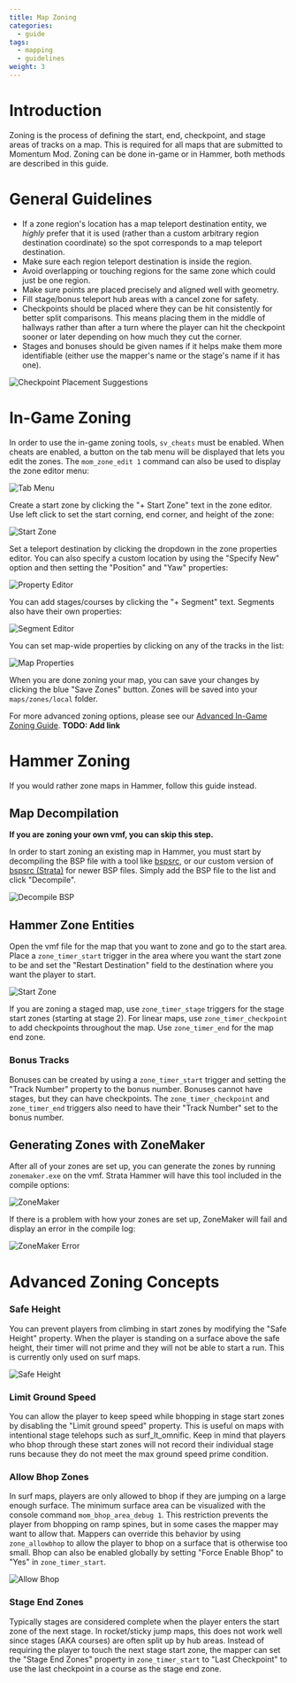 ```yaml
---
title: Map Zoning
categories:
  - guide
tags:
  - mapping
  - guidelines
weight: 3
---
```


# Introduction

Zoning is the process of defining the start, end, checkpoint, and stage areas of tracks on a map. This is required for all maps that are submitted to Momentum Mod. Zoning can be done in-game or in Hammer, both methods are described in this guide.

# General Guidelines

- If a zone region's location has a map teleport destination entity, we _highly_ prefer that it is used (rather than a custom arbitrary region destination coordinate) so the spot corresponds to a map teleport destination.
- Make sure each region teleport destination is inside the region.
- Avoid overlapping or touching regions for the same zone which could just be one region.
- Make sure points are placed precisely and aligned well with geometry.
- Fill stage/bonus teleport hub areas with a cancel zone for safety.
- Checkpoints should be placed where they can be hit consistently for better split comparisons. This means placing them in the middle of hallways rather than after a turn where the player can hit the checkpoint sooner or later depending on how much they cut the corner.
- Stages and bonuses should be given names if it helps make them more identifiable (either use the mapper's name or the stage's name if it has one).

![Checkpoint Placement Suggestions](/images/map_porting/zoning_checkpoint_placement.png)

# In-Game Zoning

In order to use the in-game zoning tools, `sv_cheats` must be enabled. When cheats are enabled, a button on the tab menu will be displayed that lets you edit the zones. The `mom_zone_edit 1` command can also be used to display the zone editor menu:

![Tab Menu](/images/map_porting/editor_tab.png)

Create a start zone by clicking the "+ Start Zone" text in the zone editor. Use left click to set the start corning, end corner, and height of the zone:

![Start Zone](/images/map_porting/create_zone.gif)

Set a teleport destination by clicking the dropdown in the zone properties editor. You can also specify a custom location by using the "Specify New" option and then setting the "Position" and "Yaw" properties:

![Property Editor](/images/map_porting/editor_properties.png)

You can add stages/courses by clicking the "+ Segment" text. Segments also have their own properties:

![Segment Editor](/images/map_porting/editor_segment.png)

You can set map-wide properties by clicking on any of the tracks in the list:

![Map Properties](/images/map_porting/editor_track.png)

When you are done zoning your map, you can save your changes by clicking the blue "Save Zones" button. Zones will be saved into your `maps/zones/local` folder.

For more advanced zoning options, please see our [Advanced In-Game Zoning Guide](). **TODO: Add link**

# Hammer Zoning

If you would rather zone maps in Hammer, follow this guide instead.

## Map Decompilation

**If you are zoning your own vmf, you can skip this step.**

In order to start zoning an existing map in Hammer, you must start by decompiling the BSP file with a tool like [bspsrc](https://github.com/ata4/bspsrc/releases), or our custom version of [bspsrc (Strata)](https://github.com/StrataSource/bspsrc/releases) for newer BSP files. Simply add the BSP file to the list and click "Decompile".

![Decompile BSP](/images/map_porting/bspsrc.png)

## Hammer Zone Entities

Open the vmf file for the map that you want to zone and go to the start area. Place a `zone_timer_start` trigger in the area where you want the start zone to be and set the "Restart Destination" field to the destination where you want the player to start.

![Start Zone](/images/map_porting/start_zone.png)

If you are zoning a staged map, use `zone_timer_stage` triggers for the stage start zones (starting at stage 2). For linear maps, use `zone_timer_checkpoint` to add checkpoints throughout the map. Use `zone_timer_end` for the map end zone.

### Bonus Tracks

Bonuses can be created by using a `zone_timer_start` trigger and setting the "Track Number" property to the bonus number. Bonuses cannot have stages, but they can have checkpoints. The `zone_timer_checkpoint` and `zone_timer_end` triggers also need to have their "Track Number" set to the bonus number.

## Generating Zones with ZoneMaker

After all of your zones are set up, you can generate the zones by running `zonemaker.exe` on the vmf. Strata Hammer will have this tool included in the compile options:

![ZoneMaker](/images/map_porting/zonemaker.png)

If there is a problem with how your zones are set up, ZoneMaker will fail and display an error in the compile log:

![ZoneMaker Error](/images/map_porting/zonemaker_error.png)

# Advanced Zoning Concepts

### Safe Height

You can prevent players from climbing in start zones by modifying the "Safe Height" property. When the player is standing on a surface above the safe height, their timer will not prime and they will not be able to start a run. This is currently only used on surf maps.

![Safe Height](/images/map_porting/safe_height.png)

### Limit Ground Speed

You can allow the player to keep speed while bhopping in stage start zones by disabling the "Limit ground speed" property. This is useful on maps with intentional stage telehops such as surf_lt_omnific. Keep in mind that players who bhop through these start zones will not record their individual stage runs because they do not meet the max ground speed prime condition.

### Allow Bhop Zones

In surf maps, players are only allowed to bhop if they are jumping on a large enough surface. The minimum surface area can be visualized with the console command `mom_bhop_area_debug 1`. This restriction prevents the player from bhopping on ramp spines, but in some cases the mapper may want to allow that. Mappers can override this behavior by using `zone_allowbhop` to allow the player to bhop on a surface that is otherwise too small. Bhop can also be enabled globally by setting "Force Enable Bhop" to "Yes" in `zone_timer_start`.

![Allow Bhop](/images/map_porting/allowbhop.png)

### Stage End Zones

Typically stages are considered complete when the player enters the start zone of the next stage. In rocket/sticky jump maps, this does not work well since stages (AKA courses) are often split up by hub areas. Instead of requiring the player to touch the next stage start zone, the mapper can set the "Stage End Zones" property in `zone_timer_start` to "Last Checkpoint" to use the last checkpoint in a course as the stage end zone.
